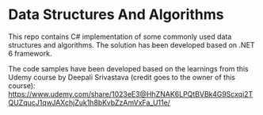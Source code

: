 # Data Structures And Algorithms
This repo contains C# implementation of some commonly used data structures and algorithms. The solution has been developed based on .NET 6 framework.

The code samples have been developed based on the learnings from this Udemy course by Deepali Srivastava (credit goes to the owner of this course):
https://www.udemy.com/share/1023eE3@HhZNAK6LPQtBVBk4G9Scxqi2TQUZqucJ1qwJAXchjZuk1h8bKvbZzAmVxFa_U11e/

